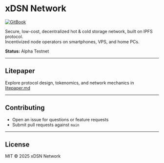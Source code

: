 # xDSN Network

[![GitBook](https://img.shields.io/static/v1?message=Documented%20on%20GitBook&logo=gitbook&logoColor=ffffff&label=%20&labelColor=5c5c5c&color=3F89A1)](https://www.gitbook.com/preview?utm_source=gitbook_readme_badge&utm_medium=organic&utm_campaign=preview_documentation&utm_content=link)

Secure, low-cost, decentralized hot & cold storage network, built on IPFS protocol.  
Incentivized node operators on smartphones, VPS, and home PCs.

**Status:** Alpha Testnet

---

## Litepaper

Explore protocol design, tokenomics, and network mechanics in [litepaper.md](./01-introduction.md)

---

## Contributing

- Open an issue for questions or feature requests
- Submit pull requests against `main`

---

## License

MIT © 2025 xDSN Network
